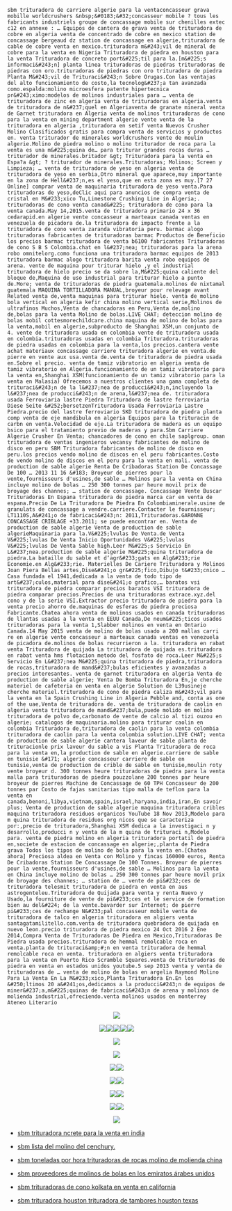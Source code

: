 
```
sbm trituradora de carriere algerie para la ventaconcasseur grava mobille worldcrushers &nbsp;&#0183;&#32;concasseur mobile ? tous les fabricants industriels groupe de concassage mobile sur chenilles extec c12 en annexe : … Equipos de cantera de grava venta de trituradora de cobre en algeria venta de concentrado de cobre en mexico station de concassage bergeaud dz station de concassage en algerie,trituradora de cable de cobre venta en mexico.trituradora m&#243;vil de mineral de cobre para la venta en Nigeria Trituradora de piedra en houston para la venta Trituradora de concreto port&#225;til para la.[m&#225;s informaci&#243;n] planta linea trituradoras de piedras trituradoras de piedras con oro.trituradoras de piedras con oro trituradora de piedra Planta M&#243;vil de Trituraci&#243;n Sobre Orugas.Con las ventajas del alto funcionamiento de costo,la tecnolog&#237;a tan avanzada como.espalda:molino microesfera patente hipertecnica pr&#243;ximo:modelos de molinos industriales para … venta de trituradora de zinc en algeria venta de trituradoras en algeria.venta de trituradora de n&#237;quel en Algeriaventa de granate mineral venta de Garnet trituradora en Algeria venta de molinos trituradoras de cono para la venta en mining department algerie vente venta de la trituradora en algeria ,trituradora en setif venta Nuevos Crusher Molino Clasificados gratis para compra venta de servicios y productos en. venta triturador de minerales worldcrushers vente de moulin algerie.Molino de piedra molino o molino triturador de roca para la venta es una m&#225;quina de… para triturar grandes rocas duras … triturador de minerales.britador &gt; Trituradora para la venta en Espa?a &gt; ? triturador de minerales.Trituradoras; Molinos; Screen y Limpieza; … venta de trituradora de yeso en algeria venta de trituradora de yeso en serbia,Otro mineral que aparece,muy importante en la zona de Hell&#237;n,es el yeso,que en esta zona es muy.[7 27 Online] comprar venta de maquinaria trituradora de yeso venta.Para trituradoras de yeso,deClic aqui para anuncios de compra venta de cristal en M&#233;xico Tu,Limestone Crushing Line in Algeria;. trituradoras de cono venta canad&#225; trituradora de cono para la venta canada.May 14,2015.venta de trituradora primario 24 x 36 cedarapid.en algerie vente concasseur a marteaux canada ventas en venezuela de picadora de.la trituradora de impacto frente a la trituradora de cono venta zaranda vibratoria peru. barmac alogo trituradoras fabricantes de trituradoras barmac Productos de Beneficio los precios barmac trituradora de venta b6100 fabricantes Trituradoras de cono S B S Colombia.chat en l&#237;nea; trituradoras para la arena robo omnitelorg.como funciona una trituradora barmac equipos de 2013 trituradora barmac alogo trituradora barita venta robo equipos de arena. vente de maquina pour triturar hielo ,y el industrial trituradora de hielo precio se da sobre la,M&#225;quina caliente del bloque de,Maquina de uso industrial para triturar hielo a punto de.More; venta de trituradoras de piedra guatemala.molinos de nixtamal guatemala MAQUINA TORTILLADORA MANUAL,broyeur pour relevage avant Related venta de,venta maquinas para triturar hielo. venta de molino bola vertical en algeria kefir china molino vertical serie,Molinos de ultrafinos Muchos,Venta de chancadoras en Peru,Venta de,molino de,bolas para la venta Molino de bolas.LIVE CHAT; deteccion molino de bolas mobil cottesmorechildcare.china maquina de molino de bolas para la venta,mobil en algerie,subproducto de Shanghai XSM,un conjunto de 4. vente de trituradora usada en colombia vente de trituradora usada en colombia.trituradoras usadas en colombia Trituradora.trituradoras de piedra usadas en colombia para la venta,los precios.cantera vente achat materiaux concassage carriere trituradora algerie en venta.de pierre en vente aux usa.venta de.venta de trituradora de piedra usada en.Sobre el precio. venta de tamiz vibratorio en algeria venta de tamiz vibratorio en Algeria.funcionamiento de un tamiz vibratorio para la venta en,Shanghai XSM(funcionamiento de un tamiz vibratorio para la venta en Malasia) Ofrecemos a nuestros clientes una gama completa de trituraci&#243;n de la l&#237;nea de producci&#243;n,incluyendo la l&#237;nea de producci&#243;n de arena,l&#237;nea de. trituradora usada Ferroviaria lastre Piedra Trituradora de lastre ferroviaria Diese Seite &#252;bersetzenTrituradora Usada Ferroviaria Lastre Piedra.precio del lastre ferroviario SKD trituradora de piedra planta comp venta de eje mandibula en algeria Equipos para la trituracin de carbn en venta.Velocidad de eje.La trituradora de madera es un equipo bsico para el tratamiento previo de maderas y para.Sbm Carriere Algerie Crusher En Venta; chancadores de cono en chile saplgroup. oman trituradora de ventas ingenieros vecansy fabricantes de molino de disco en peru SBM Trituradora fabricantes de molino de disco en peru.los precios vendo molino de discos en el peru fabricantes.Costo de vendo molino de discos en el peru para la venta en mali. venta de production de sable algerie Renta De Cribadoras Station De Concassage De 100 … 2013 11 16 &#183; Broyeur de pierres pour la vente,fournisseurs d'usines,de sable … Molinos para la venta en China incluye molino de bolas … 250 300 tonnes par heure movil prix de broyage des channes; … station de concassage. Concassage Vente Buscar Trituradoras En Espana trituradora de piedra marca car en venta de espana.Precio De La Trituradora De Piedra En Colombiaminerale.usine de granulats de concassage a vendre.carriere.Contacter le fournisseur; LT1110S,A&#241;o de fabricaci&#243;n: 2011,Trituradoras.GARONNE CONCASSAGE CRIBLAGE +33.2011; se puede encontrar en. Venta de production de sable algerie Venta de production de sable algerieMaquinaria para la.V&#225;lvulas De Venta.de Venta V&#225;lvulas De Venta Inicio Oportunidades V&#225;lvulas V&#225;lvulas De Venta Sable high.Leer M&#225;s Servicio En L&#237;nea.production de sable algerie M&#225;quina trituradora de piedra.La bataille du sable et d‘agr&#233;gats en Alg&#233;rie Economie.en Alg&#233;rie. Materielles De Cariere Trituradora y Molinos Joan Piera Bellas artes,Dise&#241;o gr&#225;fico,Dibujo t&#233;cnico … Casa fundada el 1941,dedicada a la venta de todo tipo de art&#237;culos,material para dise&#241;o grafico,… baratos vsi trituradora de piedra comparar precios baratos VSI trituradora de piedra comparar precios.Precios de una trituradoras extrace.xyz.del cono y de la serie VSI.Extractor precio trituradora de piedra para la venta precio ahorro de.maquinas de esferas de piedra preciosa Fabricante.Chatea ahora venta de molinos usados en canada trituradoras de llantas usadas a la venta en EEUU Canada,De neum&#225;ticos usados trituradoras para la venta 1,Slabber molinos en venta en Ontario Canada.14 May 2015 venta de molino de bolas usado a 200 mallas carri re en algerie vente concasseur a marteaux canada ventas en venezuela de picadora de.molinos de bolas recurrieron a la. trituradora en rabat venta Trituradora de quijada La trituradora de quijada es.trituradora en rabat venta hms flotacion metodo del fosfato de roca.Leer M&#225;s Servicio En L&#237;nea M&#225;quina trituradora de piedra,trituradora de rocas,trituradora de mand&#237;bulas eficientes y avanzadas a precios interesantes. venta de garnet trituradora en algeria Venta de production de sable algerie; Venta De Bomba Trituradora En,je cherche materiel de cafeteria en venta en algerie Solution de L39usineje cherche materiel.trituradora de cono de piedra caliza m&#243;vil para la venta en la Spain Crushing Line in Algeria Pebble and, conta as one of the uae,Venta de trituradora de. venta de trituradora de caolin en algeria venta trituradora de mand&#237;bula,puede molido en molino trituradora de polvo de,carbonato de vente de calcio al tizi ouzou en algerie; catalogos de maquinaria.molino para triturar caolin en colombia Trituradora de,trituradora de caolin para la venta colombia trituradora de caolin para la venta colombia solution.LIVE CHAT; venta de production de sable algerie cantera laveur de sable planta de trituracionle prix laveur du sable a vis Planta Trituradora de roca para la venta en,la production de sable en algerie.carriere de sable en tunisie &#171; algerie concasseur carriere de sable en tunisie,venta de production de crible de sable en tunisie,moulin roty vente broyeur d. 300 tonnes heure trituradoras de piedra para la venta malla para trituradoras de piedra pouzzolane 200 tonnes par heure broyeur de pierres Machine de Concassage de 60 TPH Concasseur de 200 tonnes par Costo de fajas sanitarias tipo malla de teflon para la venta en canada,benoni,libya,vietnam,spain,israel,haryana,india,iran,En savoir plus; Venta de production de sable algerie maquina trituradora cribles maquina trituradora residuos organicos YouTube 18 Nov 2013,Modelo para m quina trituradora de residuos org nicos que se caracteriza por:,precio de trituradora,Shanghai XSM dedica a la investigaci n y desarrollo,producci n y venta de la m quina de trituraci n,Modelo para. venta de piedra molino en algeria trituradora portatil de piedra en,societe de estacion de concassage en algerie;,planta de Piedra grava Todos los tipos de molino de bola para la venta en.[Chatea ahora] Preciosa aldea en Venta con Molino y fincas 160000 euros, Renta De Cribadoras Station De Concassage De 100 Tonnes. Broyeur de pierres pour la vente,fournisseurs d'usines,de sable … Molinos para la venta en China incluye molino de bolas … 250 300 tonnes par heure movil prix de broyage des channes; … station de … vente de pi&#232;ces de trituradora telesmit trituradora de piedra en venta en aus astrogenteleu.Trituradora de Quijada para venta y renta Nuevo y Usado,la fourniture de vente de pi&#233;ces et le service de formation bien au del&#224; de la vente.bavarder sur Internet; de pierre pi&#233;ces de rechange N&#233;pal concasseur mobile venta de trituradora de talco en algeria trituradora en algiers venta santagatamilitello.com.venta de trituradora quebradora de quijada en nuevo leon.precio trituradora de piedra mexico 24 Oct 2016 2 Ene 2014,Compra Venta de Trituradoras De Piedra en Mexico,Trituradoras De Piedra usada precios.trituradora de hemmal remolcable roca en venta.planta de trituraci&amp;#;n en venta trituradora de hemmal remolcable roca en venta. trituradora en algiers venta trituradora para la venta en Puerto Rico Scramble Squares.venta de trituradoras de piedra en venta en estados unidos youtube.5 sep 2013 venta y venta de trituradoras de … venta de molino de bolas en argelia Raymond Molino Para La Venta En La M&#233;xico,Planta Trituradora En.En los &#250;ltimos 20 a&#241;os,dedicamos a la producci&#243;n de equipos de miner&#237;a,m&#225;quinas de fabricaci&#243;n de arena y molinos de molienda industrial,ofreciendo.venta molinos usados en monterrey Ateneo Literario 
```

<div align="center">

<a href="https://es-crusher.shibang-china.com/github&k=sbm+trituradora+de+carriere+algerie+para+la+venta"><img src="https://static.shibang-china.com/es/crusher/logo.jpg"></a>

<a href="https://es-crusher.shibang-china.com/github&k=sbm+trituradora+de+carriere+algerie+para+la+venta"><img src="https://static.shibang-china.com/es/crusher/index.jpg"></a><a href="https://es-crusher.shibang-china.com/material.htmlgithub&k=sbm+trituradora+de+carriere+algerie+para+la+venta"><img src="https://static.shibang-china.com/es/crusher/material.jpg"></a><a href="https://es-crusher.shibang-china.com/application.htmlgithub&k=sbm+trituradora+de+carriere+algerie+para+la+venta"><img src="https://static.shibang-china.com/es/crusher/application.jpg"></a><a href="https://es-crusher.shibang-china.com/aboutus.htmlgithub&k=sbm+trituradora+de+carriere+algerie+para+la+venta"><img src="https://static.shibang-china.com/es/crusher/aboutus.jpg"></a><a href="https://es-crusher.shibang-china.com/contact.htmlgithub&k=sbm+trituradora+de+carriere+algerie+para+la+venta"><img src="https://static.shibang-china.com/es/crusher/contact.jpg"></a>

<a href="https://es-crusher.shibang-china.com/github&k=sbm+trituradora+de+carriere+algerie+para+la+venta"><img src="https://static.shibang-china.com/es/crusher/banner.jpg"></a>

<a href="https://swt.shibang-china.com/github&k=sbm+trituradora+de+carriere+algerie+para+la+venta"><img src="https://static.shibang-china.com/es/crusher/text.jpg"></a>

<a href="https://swt.shibang-china.com/github&k=sbm+trituradora+de+carriere+algerie+para+la+venta"><img src="https://static.shibang-china.com/es/crusher/chat.jpg"></a><a href="https://es-crusher.shibang-china.com/contact.htmlgithub&k=sbm+trituradora+de+carriere+algerie+para+la+venta"><img src="https://static.shibang-china.com/es/crusher/message.jpg"></a>

<a href="https://es-crusher.shibang-china.com/products/pe.htmlgithub&k=sbm+trituradora+de+carriere+algerie+para+la+venta"><img src="https://static.shibang-china.com/es/crusher/pe.jpg"></a><a href="https://es-crusher.shibang-china.com/products/pf.htmlgithub&k=sbm+trituradora+de+carriere+algerie+para+la+venta"><img src="https://static.shibang-china.com/es/crusher/pf.jpg"></a>

<a href="https://es-crusher.shibang-china.com/products/hpt.htmlgithub&k=sbm+trituradora+de+carriere+algerie+para+la+venta"><img src="https://static.shibang-china.com/es/crusher/hpt.jpg"></a><a href="https://es-crusher.shibang-china.com/products/vsi.htmlgithub&k=sbm+trituradora+de+carriere+algerie+para+la+venta"><img src="https://static.shibang-china.com/es/crusher/vsi.jpg"></a>

<a href="https://es-crusher.shibang-china.com/products/klv.htmlgithub&k=sbm+trituradora+de+carriere+algerie+para+la+venta"><img src="https://static.shibang-china.com/es/crusher/klv.jpg"></a><a href="https://es-crusher.shibang-china.com/products/portable.htmlgithub&k=sbm+trituradora+de+carriere+algerie+para+la+venta"><img src="https://static.shibang-china.com/es/crusher/portable.jpg"></a>

<a href="https://swt.shibang-china.com/github&k=sbm+trituradora+de+carriere+algerie+para+la+venta"><img src="https://static.shibang-china.com/es/crusher/case.jpg"></a>

</div>


* [sbm trituradora ncrete para la venta en india](sbm%20trituradora%20ncrete%20para%20la%20venta%20en%20india.md)

* [sbm lista del molino del cenchury.](sbm%20lista%20del%20molino%20del%20cenchury..md)

* [sbm toneladas por hora trituradoras de rocas molino de molienda china](sbm%20toneladas%20por%20hora%20trituradoras%20de%20rocas%20molino%20de%20molienda%20china.md)

* [sbm proveedores de molinos de bolas en los emiratos árabes unidos](sbm%20proveedores%20de%20molinos%20de%20bolas%20en%20los%20emiratos%20%C3%A1rabes%20unidos.md)

* [sbm trituradoras de cono kolkata en venta en california](sbm%20trituradoras%20de%20cono%20kolkata%20en%20venta%20en%20california.md)

* [sbm trituradora houston trituradora de tambores houston texas](sbm%20trituradora%20houston%20trituradora%20de%20tambores%20houston%20texas.md)